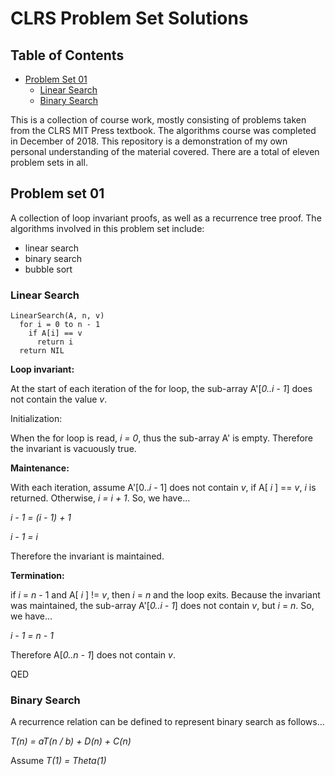 # CLRS Problem Set Solutions

## Table of Contents
* [Problem Set 01](#problem-set-01)
  * [Linear Search](#linear-search)
  * [Binary Search](#binary-search)
  
This is a collection of course work, mostly consisting of problems taken from the CLRS MIT Press textbook.  The algorithms
course was completed in December of 2018.  This repository is a demonstration of my own personal understanding of the
material covered.  There are a total of eleven problem sets in all.


## Problem set 01

A collection of loop invariant proofs, as well as a recurrence tree proof.  The algorithms involved in this problem set include:

- linear search
- binary search
- bubble sort

### Linear Search

```
LinearSearch(A, n, v)
  for i = 0 to n - 1
    if A[i] == v
      return i
  return NIL
```

**Loop invariant:** 

At the start of each iteration of the for loop, the sub-array A'[*0..i - 1*] does not contain the value *v*.

Initialization: 

When the for loop is read, *i = 0*, thus the sub-array A' is empty.  Therefore the invariant is vacuously true.

**Maintenance:** 

With each iteration, assume A'[0..*i* - 1] does not contain *v*, if A[ *i* ] == *v*, *i* is returned.  Otherwise, *i = i +
1*.  So, we have... 

*i - 1 = (i - 1) + 1*

*i - 1 = i*

Therefore the invariant is maintained.

**Termination:**

if *i* = *n* - 1 and A[ *i* ] != *v*, then *i* = *n* and the loop exits.  Because the invariant was maintained, the sub-array 
A'[*0..i - 1*] does not contain *v*, but *i* = *n*.  So, we have...

*i - 1 = n - 1*

Therefore A[*0..n - 1*] does not contain *v*.

QED

### Binary Search

A recurrence relation can be defined to represent binary search as follows...

*T(n) = aT(n / b) + D(n) + C(n)*

Assume *T(1) = Theta(1)*
